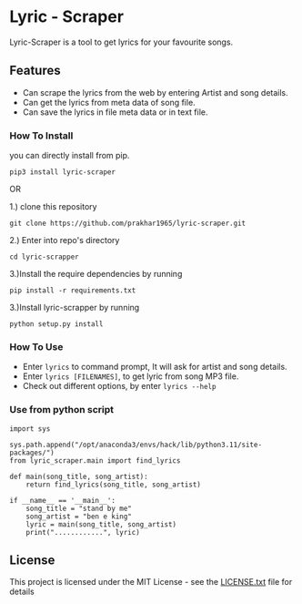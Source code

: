 # Lyric - Scraper

Lyric-Scraper is a tool to get lyrics for your favourite songs.

## Features

* Can scrape the lyrics from the web by entering Artist and song details.
* Can get the lyrics from meta data of song file.
* Can save the lyrics in file meta data or in text file.
### How To Install
you can directly install from pip.
```
pip3 install lyric-scraper
```
OR

1.) clone this repository
 ```
git clone https://github.com/prakhar1965/lyric-scraper.git
```
2.) Enter into repo's directory
```
cd lyric-scrapper
```
3.)Install the require dependencies by running 
```
pip install -r requirements.txt
```
3.)Install lyric-scrapper by running 
```
python setup.py install
```
### How To Use
* Enter `lyrics` to command prompt, It will ask for artist and song details.
* Enter `lyrics [FILENAMES]`, to get lyric from song MP3 file.
* Check out different options, by enter `lyrics --help`

### Use from python script
```
import sys

sys.path.append("/opt/anaconda3/envs/hack/lib/python3.11/site-packages/")
from lyric_scraper.main import find_lyrics

def main(song_title, song_artist):
    return find_lyrics(song_title, song_artist)

if __name__ == '__main__':
    song_title = "stand by me"
    song_artist = "ben e king"
    lyric = main(song_title, song_artist)
    print("............", lyric)
```

## License

This project is licensed under the MIT License - see the [LICENSE.txt](LICENSE.txt) file for details


